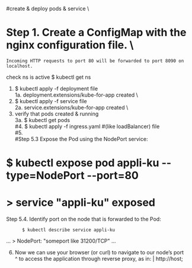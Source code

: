   #create & deploy pods & service \
  # Step 1. Create a ConfigMap with the nginx configuration file. \
    Incoming HTTP requests to port 80 will be forwarded to port 8090 on localhost.
  check ns is active
        $ kubectl get ns
  1.    $ kubectl apply -f deployment file \
  1a. deployment.extensions/kube-for-app created \
  2.    $ kubectl apply -f service file \
  2a. service.extensions/kube-for-app created \
  3.  verify that pods created & running \
  3a.	  $ kubectl get pods \
#4.  		$ kubectl apply -f ingress.yaml   #(like loadBalancer) file \
#5. \
#Step 5.3 Expose the Pod using the NodePort service: 
#   		$ kubectl expose pod appli-ku --type=NodePort --port=80 
#             >  service "appli-ku" exposed
  Step 5.4. Identify port on the node that is forwarded to the Pod: 

   		  $ kubectl describe service appli-ku 
   ...
                >     NodePort:	<unset>	"someport like 31200/TCP"
   ...

  6. Now we can use your browser (or curl) to navigate to our node’s port \
^   to access the application through reverse proxy, as in:
 |   http://host;

   
